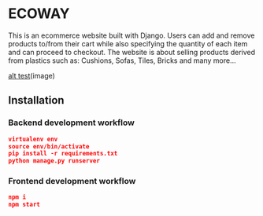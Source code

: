 # ECOWAY

This is an ecommerce website built with Django. Users can add and remove products to/from their cart while also specifying the quantity of each item and can proceed to checkout. The website is about selling products derived from plastics such as: Cushions, Sofas, Tiles, Bricks and many more... 

[alt test](kgdfgjdf.png)(image)


## Installation

### Backend development workflow

```json
virtualenv env
source env/bin/activate
pip install -r requirements.txt
python manage.py runserver
```

### Frontend development workflow

```json
npm i
npm start
```



